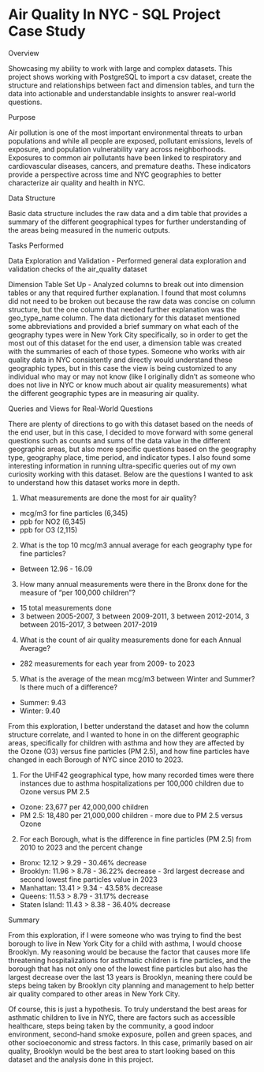 # Air Quality In NYC - SQL Project Case Study

Overview

Showcasing my ability to work with large and complex datasets. This project shows working with PostgreSQL to import a csv dataset, create the structure and relationships between fact and dimension tables, and turn the data into actionable and understandable insights to answer real-world questions.

Purpose

Air pollution is one of the most important environmental threats to urban populations and while all people are exposed, pollutant emissions, levels of exposure, and population vulnerability vary across neighborhoods. Exposures to common air pollutants have been linked to respiratory and cardiovascular diseases, cancers, and premature deaths. These indicators provide a perspective across time and NYC geographies to better characterize air quality and health in NYC.

Data Structure

Basic data structure includes the raw data and a dim table that provides a summary of the different geographical types for further understanding of the areas being measured in the numeric outputs.

Tasks Performed

Data Exploration and Validation - Performed general data exploration and validation checks of the air_quality dataset

Dimension Table Set Up - Analyzed columns to break out into dimension tables or any that required further explanation. I found that most columns did not need to be broken out because the raw data was concise on column structure, but the one column that needed further explanation was the geo_type_name column. The data dictionary for this dataset mentioned some abbreviations and provided a brief summary on what each of the geography types were in New York City specifically, so in order to get the most out of this dataset for the end user, a dimension table was created with the summaries of each of those types. Someone who works with air quality data in NYC consistently and directly would understand these geographic types, but in this case the view is being customized to any individual who may or may not know (like I originally didn’t as someone who does not live in NYC or know much about air quality measurements) what the different geographic types are in measuring air quality.

Queries and Views for Real-World Questions

There are plenty of directions to go with this dataset based on the needs of the end user, but in this case, I decided to move forward with some general questions such as counts and sums of the data value in the different geographic areas, but also more specific questions based on the geography type, geography place, time period, and indicator types. I also found some interesting information in running ultra-specific queries out of my own curiosity working with this dataset. Below are the questions I wanted to ask to understand how this dataset works more in depth.

1. What measurements are done the most for air quality? 
- mcg/m3 for fine particles (6,345)
- ppb for NO2 (6,345)
- ppb for O3 (2,115)
2. What is the top 10 mcg/m3 annual average for each geography type for fine particles?
- Between 12.96 - 16.09
3. How many annual measurements were there in the Bronx done for the measure of “per 100,000 children”?
- 15 total measurements done
- 3 between 2005-2007, 3 between 2009-2011, 3 between 2012-2014, 3 between 2015-2017, 3 between 2017-2019
4. What is the count of air quality measurements done for each Annual Average?
- 282 measurements for each year from 2009- to 2023
5. What is the average of the mean mcg/m3 between Winter and Summer? Is there much of a difference?
- Summer: 9.43
- Winter: 9.40

From this exploration, I better understand the dataset and how the column structure correlate, and I wanted to hone in on the different geographic areas, specifically for children with asthma and how they are affected by the Ozone (O3) versus fine particles (PM 2.5), and how fine particles have changed in each Borough of NYC since 2010 to 2023.

1. For the UHF42 geographical type, how many recorded times were there instances due to asthma hospitalizations per 100,000 children due to Ozone versus PM 2.5
- Ozone: 23,677 per 42,000,000 children
- PM 2.5: 18,480 per 21,000,000 children - more due to PM 2.5 versus Ozone
2. For each Borough, what is the difference in fine particles (PM 2.5) from 2010 to 2023 and the percent change
- Bronx: 12.12 > 9.29 - 30.46% decrease
- Brooklyn: 11.96 > 8.78 - 36.22% decrease - 3rd largest decrease and second lowest fine particles value in 2023
- Manhattan: 13.41 > 9.34 - 43.58% decrease
- Queens: 11.53 > 8.79 - 31.17% decrease
- Staten Island: 11.43 > 8.38 - 36.40% decrease

Summary

From this exploration, if I were someone who was trying to find the best borough to live in New York City for a child with asthma, I would choose Brooklyn. My reasoning would be because the factor that causes more life threatening hospitalizations for asthmatic children is fine particles, and the borough that has not only one of the lowest fine particles but also has the largest decrease over the last 13 years is Brooklyn, meaning there could be steps being taken by Brooklyn city planning and management to help better air quality compared to other areas in New York City. 

Of course, this is just a hypothesis. To truly understand the best areas for asthmatic children to live in NYC, there are factors such as accessible healthcare, steps being taken by the community, a good indoor environment, second-hand smoke exposure, pollen and green spaces, and other socioeconomic and stress factors. In this case, primarily based on air quality, Brooklyn would be the best area to start looking based on this dataset and the analysis done in this project.
